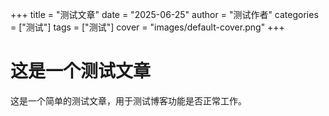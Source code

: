 +++
title = "测试文章"
date = "2025-06-25"
author = "测试作者"
categories = ["测试"]
tags = ["测试"]
cover = "images/default-cover.png"
+++

# 这是一个测试文章

这是一个简单的测试文章，用于测试博客功能是否正常工作。
